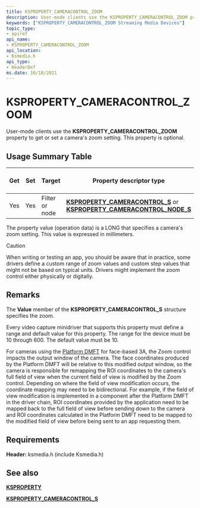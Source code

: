 ```yaml
---
title: KSPROPERTY_CAMERACONTROL_ZOOM
description: User-mode clients use the KSPROPERTY_CAMERACONTROL_ZOOM property to get or set a camera's zoom setting. This property is optional.
keywords: ["KSPROPERTY_CAMERACONTROL_ZOOM Streaming Media Devices"]
topic_type:
- apiref
api_name:
- KSPROPERTY_CAMERACONTROL_ZOOM
api_location:
- Ksmedia.h
api_type:
- HeaderDef
ms.date: 10/18/2021
---
```


# KSPROPERTY_CAMERACONTROL_ZOOM

User-mode clients use the **KSPROPERTY_CAMERACONTROL_ZOOM** property to get or set a camera's zoom setting. This property is optional.

## Usage Summary Table

| Get | Set | Target | Property descriptor type | Property value type |
|--|--|--|--|--|
| Yes | Yes | Filter or node | [**KSPROPERTY_CAMERACONTROL_S**](/windows-hardware/drivers/ddi/ksmedia/ns-ksmedia-ksproperty_cameracontrol_s) or [**KSPROPERTY_CAMERACONTROL_NODE_S**](/windows-hardware/drivers/ddi/ksmedia/ns-ksmedia-ksproperty_cameracontrol_node_s) | LONG |

The property value (operation data) is a LONG that specifies a camera's zoom setting. This value is expressed in millimeters.

> [!CAUTION]
> When writing or testing an app, you should be aware that in practice, some drivers define a custom range of zoom values and custom step values that might not be based on typical units. Drivers might implement the zoom control either physically or digitally.

## Remarks

The **Value** member of the **KSPROPERTY_CAMERACONTROL_S** structure specifies the zoom.

Every video capture minidriver that supports this property must define a range and default value for this property. The range for the device must be 10 through 600. The default value must be 10.

For cameras using the [Platform DMFT](https://docs.microsoft.com/en-us/windows-hardware/drivers/stream/uvc-camera-implementation-guide#platform-device-mft) for face-based 3A, the Zoom control impacts the output window of the camera. The face coordinates produced by the Platform DMFT will be relative to this modified output window, so the camera is responsible for remapping the ROI coordinates to the camera's full field of view when the current field of view is modified by the Zoom control. Depending on where the field of view modification occurs, the coordinate mapping may need to be bidirectional. For example, if the field of view modification is implemented in a component after the Platform DMFT in the driver chain, ROI coordinates provided by the application need to be mapped back to the full field of view before sending down to the camera and ROI coordinates calculated in the Platform DMFT need to be mapped to the modified field of view before being sent to an app requesting them.

## Requirements

**Header:** ksmedia.h (include Ksmedia.h)

## See also

[**KSPROPERTY**](ksproperty-structure.md)

[**KSPROPERTY_CAMERACONTROL_S**](/windows-hardware/drivers/ddi/ksmedia/ns-ksmedia-ksproperty_cameracontrol_s)
